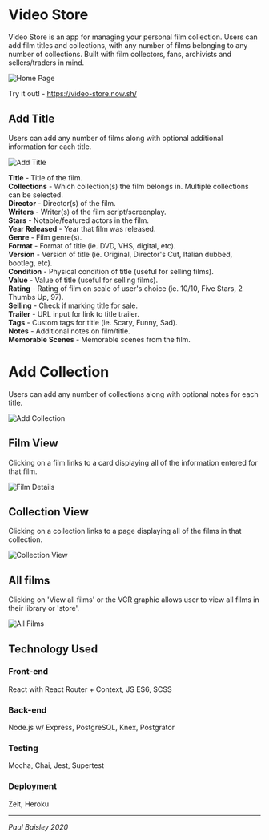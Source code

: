 # Video Store

Video Store is an app for managing your personal film collection. Users can add film titles and collections, with any number of films belonging to any number of collections. Built with film collectors, fans, archivists and sellers/traders in mind.

![Home Page](./src/images/screenshots/home.png)

Try it out! - https://video-store.now.sh/

## Add Title

Users can add any number of films along with optional additional information for each title.

![Add Title](./src/images/screenshots/addtitle.png)  

    


**Title** - Title of the film.   
**Collections** - Which collection(s) the film belongs in. Multiple collections can be selected.    
**Director** - Director(s) of the film.  
**Writers** - Writer(s) of the film script/screenplay.  
**Stars** - Notable/featured actors in the film.  
**Year Released** - Year that film was released.  
**Genre** - Film genre(s).  
**Format** - Format of title (ie. DVD, VHS, digital, etc).      
**Version** - Version of title (ie. Original, Director's Cut, Italian dubbed, bootleg, etc).      
**Condition** - Physical condition of title (useful for selling films).  
**Value** - Value of title (useful for selling films).  
**Rating** - Rating of film on scale of user's choice (ie. 10/10, Five Stars, 2 Thumbs Up, 97).  
**Selling** - Check if marking title for sale.  
**Trailer** - URL input for link to title trailer.  
**Tags** - Custom tags for title (ie. Scary, Funny, Sad).  
**Notes** - Additional notes on film/title.  
**Memorable Scenes** - Memorable scenes from the film.  

# Add Collection

Users can add any number of collections along with optional notes for each title.

![Add Collection](./src/images/screenshots/addcollection.png)

## Film View

Clicking on a film links to a card displaying all of the information entered for that film.

![Film Details](./src/images/screenshots/filmdetail.png)

## Collection View

Clicking on a collection links to a page displaying all of the films in that collection.

![Collection View](./src/images/screenshots/addcollection.png)

## All films

Clicking on 'View all films' or the VCR graphic allows user to view all films in their library or 'store'.

![All Films](./src/images/screenshots/allfilms.png)

## Technology Used

### Front-end
React with React Router + Context, JS ES6, SCSS

### Back-end
Node.js w/ Express, PostgreSQL, Knex, Postgrator

### Testing
Mocha, Chai, Jest, Supertest

### Deployment
Zeit, Heroku

--------------

*Paul Baisley 2020*



